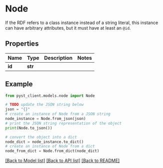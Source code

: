 # Node

If the RDF refers to a class instance instead of a string literal, this instance can have arbitrary attributes, but it must have at least an `@id`.

## Properties

Name | Type | Description | Notes
------------ | ------------- | ------------- | -------------
**id** | **str** |  | 

## Example

```python
from pyst_client.models.node import Node

# TODO update the JSON string below
json = "{}"
# create an instance of Node from a JSON string
node_instance = Node.from_json(json)
# print the JSON string representation of the object
print(Node.to_json())

# convert the object into a dict
node_dict = node_instance.to_dict()
# create an instance of Node from a dict
node_from_dict = Node.from_dict(node_dict)
```
[[Back to Model list]](../README.md#documentation-for-models) [[Back to API list]](../README.md#documentation-for-api-endpoints) [[Back to README]](../README.md)


